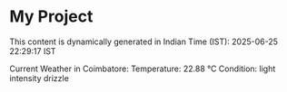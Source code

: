 # My Project

This content is dynamically generated in Indian Time (IST): 2025-06-25 22:29:17 IST


Current Weather in Coimbatore:
Temperature: 22.88 °C
Condition: light intensity drizzle
